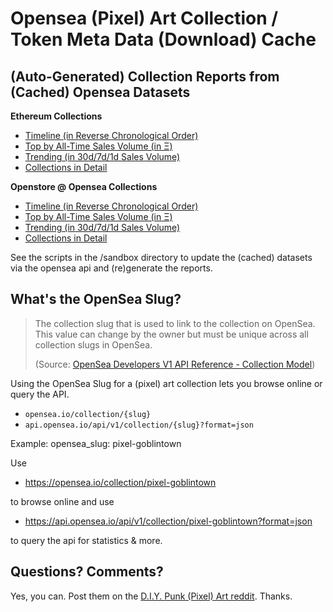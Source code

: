 # Opensea (Pixel) Art Collection / Token Meta Data (Download) Cache



## (Auto-Generated) Collection Reports from (Cached) Opensea Datasets

**Ethereum Collections**

- [Timeline (in Reverse Chronological Order)](ethereum/)
- [Top by All-Time Sales Volume (in Ξ)](ethereum/TOP.md)
- [Trending (in 30d/7d/1d Sales Volume)](ethereum/TRENDING.md)
- [Collections in Detail](ethereum/COLLECTIONS.md)


**Openstore @ Opensea Collections**

- [Timeline (in Reverse Chronological Order)](openstore/)
- [Top by All-Time Sales Volume (in Ξ)](openstore/TOP.md)
- [Trending (in 30d/7d/1d Sales Volume)](openstore/TRENDING.md)
- [Collections in Detail](openstore/COLLECTIONS.md)


See the scripts in the /sandbox directory to update the (cached)
datasets via the opensea api and (re)generate the reports.




## What's the OpenSea Slug?

> The collection slug that is used to link to the collection on OpenSea.
> This value can change by the owner but must be unique across all collection slugs in OpenSea.
>
> (Source: [OpenSea Developers V1 API Reference - Collection Model](https://docs.opensea.io/reference/collection-model))




Using the OpenSea Slug for a (pixel) art collection
lets you browse online or query the API.

-  `opensea.io/collection/{slug}`
-  `api.opensea.io/api/v1/collection/{slug}?format=json`


Example: opensea_slug: pixel-goblintown

Use

- <https://opensea.io/collection/pixel-goblintown>

to browse online and use

- <https://api.opensea.io/api/v1/collection/pixel-goblintown?format=json>

to query the api for statistics & more.




## Questions? Comments?

Yes, you can. Post them on the [D.I.Y. Punk (Pixel) Art reddit](https://old.reddit.com/r/DIYPunkArt). Thanks.



